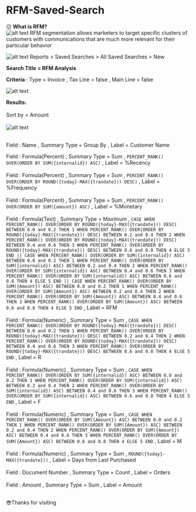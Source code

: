 # RFM-Saved-Search

😉 **What is RFM?** <br>
![alt text](https://img.shields.io/github/last-commit/myatviz/RFM-Saved-Search)
RFM segmentation allows marketers to target specific clusters of customers with communications that are much more relevant for their particular behavior

![alt text](https://i.imgur.com/p6mmpcg.png)
Reports > Saved Searches > All Saved Searches > New


**Search Title = RFM Analysis** 

**Criteria** : Type = Invoice , Tax Line = false , Main Line = false

![alt text](https://i.imgur.com/FdMtYEc.png)

**Results:** <br><br>
Sort by = Amount <br><br>
![alt text](https://i.imgur.com/Nv1JuCC.png)
<br><br>

Field : Name , Summary Type = Group By , Label = Customer Name <br>

Field : Formula(Percent) , Summary Type = Sum , 
`PERCENT_RANK() OVER(ORDER BY SUM({internalid}) ASC)`
, Label = %Recency
<br><br>
Field : Formula(Percent) , Summary Type = Sum , 
`PERCENT_RANK() OVER(ORDER BY ROUND({today}-MAX({trandate})) DESC)`
, Label = %Frequency
<br><br>
Field : Formula(Percent) , Summary Type = Sum , 
`PERCENT_RANK() OVER(ORDER BY SUM({amount}) ASC)`
, Label = %Monetary
<br><br>
Field : Formula(Text) , Summary Type = Maximum , 
`CASE WHEN PERCENT_RANK() OVER(ORDER BY ROUND({today}-MAX({trandate})) DESC) BETWEEN 0.0 and 0.2 THEN 1 WHEN PERCENT_RANK() OVER(ORDER BY ROUND({today}-MAX({trandate})) DESC) BETWEEN 0.2 and 0.4 THEN 2 WHEN PERCENT_RANK() OVER(ORDER BY ROUND({today}-MAX({trandate})) DESC)  BETWEEN 0.4 and 0.6 THEN 3 WHEN PERCENT_RANK() OVER(ORDER BY ROUND({today}-MAX({trandate})) DESC) BETWEEN 0.6 and 0.8 THEN 4 ELSE 5 END || CASE WHEN PERCENT_RANK() OVER(ORDER BY SUM({internalid}) ASC) BETWEEN 0.0 and 0.2 THEN 1 WHEN PERCENT_RANK() OVER(ORDER BY SUM({internalid}) ASC) BETWEEN 0.2 and 0.4 THEN 2 WHEN PERCENT_RANK() OVER(ORDER BY SUM({internalid}) ASC) BETWEEN 0.4 and 0.6 THEN 3 WHEN PERCENT_RANK() OVER(ORDER BY SUM({internalid}) ASC) BETWEEN 0.6 and 0.8 THEN 4 ELSE 5 END || CASE WHEN PERCENT_RANK() OVER(ORDER BY SUM({Amount}) ASC) BETWEEN 0.0 and 0.2 THEN 1 WHEN PERCENT_RANK() OVER(ORDER BY SUM({Amount}) ASC) BETWEEN 0.2 and 0.4 THEN 2 WHEN PERCENT_RANK() OVER(ORDER BY SUM({Amount}) ASC) BETWEEN 0.4 and 0.6 THEN 3 WHEN PERCENT_RANK() OVER(ORDER BY SUM({Amount}) ASC) BETWEEN 0.6 and 0.8 THEN 4 ELSE 5 END`
, Label = RFM
<br><br>
Field : Formula(Numeric) , Summary Type = Sum , 
`CASE WHEN PERCENT_RANK() OVER(ORDER BY ROUND({today}-MAX({trandate})) DESC) BETWEEN 0.0 and 0.2 THEN 1 WHEN PERCENT_RANK() OVER(ORDER BY ROUND({today}-MAX({trandate})) DESC) BETWEEN 0.2 and 0.4 THEN 2 WHEN PERCENT_RANK() OVER(ORDER BY ROUND({today}-MAX({trandate})) DESC)  BETWEEN 0.4 and 0.6 THEN 3 WHEN PERCENT_RANK() OVER(ORDER BY ROUND({today}-MAX({trandate})) DESC) BETWEEN 0.6 and 0.8 THEN 4 ELSE 5 END`
, Label = R
<br><br>
Field : Formula(Numeric) , Summary Type = Sum , 
`CASE WHEN PERCENT_RANK() OVER(ORDER BY SUM({internalid}) ASC) BETWEEN 0.0 and 0.2 THEN 1 WHEN PERCENT_RANK() OVER(ORDER BY SUM({internalid}) ASC) BETWEEN 0.2 and 0.4 THEN 2 WHEN PERCENT_RANK() OVER(ORDER BY SUM({internalid}) ASC) BETWEEN 0.4 and 0.6 THEN 3 WHEN PERCENT_RANK() OVER(ORDER BY SUM({internalid}) ASC) BETWEEN 0.6 and 0.8 THEN 4 ELSE 5 END`
, Label = F
<br><br>
Field : Formula(Numeric) , Summary Type = Sum , 
`CASE WHEN PERCENT_RANK() OVER(ORDER BY SUM({Amount}) ASC) BETWEEN 0.0 and 0.2 THEN 1 WHEN PERCENT_RANK() OVER(ORDER BY SUM({Amount}) ASC) BETWEEN 0.2 and 0.4 THEN 2 WHEN PERCENT_RANK() OVER(ORDER BY SUM({Amount}) ASC) BETWEEN 0.4 and 0.6 THEN 3 WHEN PERCENT_RANK() OVER(ORDER BY SUM({Amount}) ASC) BETWEEN 0.6 and 0.8 THEN 4 ELSE 5 END`
, Label = M
<br><br>
Field : Formula(Numeric) , Summary Type = Sum , 
`ROUND({today}-MAX({trandate}))`
, Label = Days from Last Purchased
<br><br>
Field : Document Number , Summary Type = Count , Label = Orders
<br><br>
Field : Amount , Summary Type = Sum , Label = Amount
<br><br>

😎Thanks for visiting
